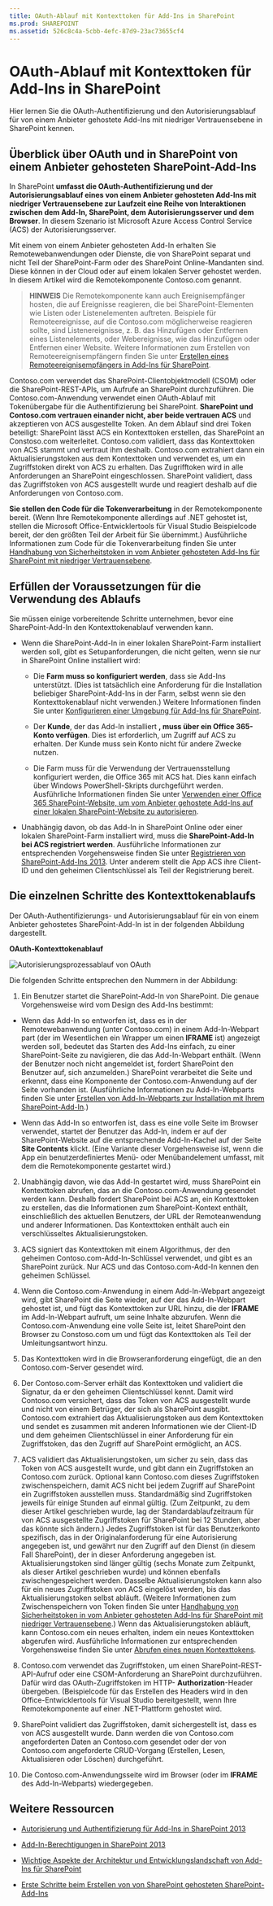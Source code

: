 ```yaml
---
title: OAuth-Ablauf mit Kontexttoken für Add-Ins in SharePoint
ms.prod: SHAREPOINT
ms.assetid: 526c8c4a-5cbb-4efc-87d9-23ac73655cf4
---
```



# OAuth-Ablauf mit Kontexttoken für Add-Ins in SharePoint
Hier lernen Sie die OAuth-Authentifizierung und den Autorisierungsablauf für von einem Anbieter gehostete Add-Ins mit niedriger Vertrauensebene in SharePoint kennen.
## Überblick über OAuth und in SharePoint von einem Anbieter gehosteten SharePoint-Add-Ins
<a name="OAuth_Actors"> </a>

In SharePoint **umfasst die OAuth-Authentifizierung und der Autorisierungsablauf eines von einem Anbieter gehosteten Add-Ins mit niedriger Vertrauensebene zur Laufzeit eine Reihe von Interaktionen zwischen dem Add-In, SharePoint, dem Autorisierungsserver und dem Browser**. In diesem Szenario ist Microsoft Azure Access Control Service (ACS) der Autorisierungsserver.



Mit einem von einem Anbieter gehosteten Add-In erhalten Sie Remotewebanwendungen oder Dienste, die von SharePoint separat und nicht Teil der SharePoint-Farm oder des SharePoint Online-Mandanten sind. Diese können in der Cloud oder auf einem lokalen Server gehostet werden. In diesem Artikel wird die Remotekomponente Contoso.com genannt.




> **HINWEIS**
> Die Remotekomponente kann auch Ereignisempfänger hosten, die auf Ereignisse reagieren, die bei SharePoint-Elementen wie Listen oder Listenelementen auftreten. Beispiele für Remoteereignisse, auf die Contoso.com möglicherweise reagieren sollte, sind Listenereignisse, z. B. das Hinzufügen oder Entfernen eines Listenelements, oder Webereignisse, wie das Hinzufügen oder Entfernen einer Website. Weitere Informationen zum Erstellen von Remoteereignisempfängern finden Sie unter  [Erstellen eines Remoteereignisempfängers in Add-Ins für SharePoint](create-a-remote-event-receiver-in-sharepoint-add-ins.md). 




Contoso.com verwendet das SharePoint-Clientobjektmodell (CSOM) oder die SharePoint-REST-APIs, um Aufrufe an SharePoint durchzuführen. Die Contoso.com-Anwendung verwendet einen OAuth-Ablauf mit Tokenübergabe für die Authentifizierung bei SharePoint. **SharePoint und Contoso.com vertrauen einander nicht, aber beide vertrauen ACS** und akzeptieren von ACS ausgestellte Token. An dem Ablauf sind drei Token beteiligt: SharePoint lässt ACS ein Kontexttoken erstellen, das SharePoint an Constoso.com weiterleitet. Contoso.com validiert, dass das Kontexttoken von ACS stammt und vertraut ihm deshalb. Contoso.com extrahiert dann ein Aktualisierungstoken aus dem Kontexttoken und verwendet es, um ein Zugriffstoken direkt von ACS zu erhalten. Das Zugrifftoken wird in alle Anforderungen an SharePoint eingeschlossen. SharePoint validiert, dass das Zugriffstoken von ACS ausgestellt wurde und reagiert deshalb auf die Anforderungen von Contoso.com.



 **Sie stellen den Code für die Tokenverarbeitung** in der Remotekomponente bereit. (Wenn Ihre Remotekomponente allerdings auf .NET gehostet ist, stellen die Microsoft Office-Entwicklertools für Visual Studio Beispielcode bereit, der den größten Teil der Arbeit für Sie übernimmt.) Ausführliche Informationen zum Code für die Tokenverarbeitung finden Sie unter [Handhabung von Sicherheitstoken in vom Anbieter gehosteten Add-Ins für SharePoint mit niedriger Vertrauensebene](handle-security-tokens-in-provider-hosted-low-trust-sharepoint-add-ins.md).




## Erfüllen der Voraussetzungen für die Verwendung des Ablaufs
<a name="Prerequisites"> </a>

Sie müssen einige vorbereitende Schritte unternehmen, bevor eine SharePoint-Add-In den Kontexttokenablauf verwenden kann. 




- Wenn die SharePoint-Add-In in einer lokalen SharePoint-Farm installiert werden soll, gibt es Setupanforderungen, die nicht gelten, wenn sie nur in SharePoint Online installiert wird:

  - Die **Farm muss so konfiguriert werden**, dass sie Add-Ins unterstützt. (Dies ist tatsächlich eine Anforderung für die Installation beliebiger SharePoint-Add-Ins in der Farm, selbst wenn sie den Kontexttokenablauf nicht verwenden.) Weitere Informationen finden Sie unter [Konfigurieren einer Umgebung für Add-Ins für SharePoint](http://technet.microsoft.com/de-de/library/fp161236%28v=office.15%29.aspx).


  - Der **Kunde**, der das Add-In installiert **, muss über ein Office 365-Konto verfügen**. Dies ist erforderlich, um Zugriff auf ACS zu erhalten. Der Kunde muss sein Konto nicht für andere Zwecke nutzen.


  - Die Farm muss für die Verwendung der Vertrauensstellung konfiguriert werden, die Office 365 mit ACS hat. Dies kann einfach über Windows PowerShell-Skripts durchgeführt werden. Ausführliche Informationen finden Sie unter  [Verwenden einer Office 365 SharePoint-Website, um vom Anbieter gehostete Add-Ins auf einer lokalen SharePoint-Website zu autorisieren](use-an-office-365-sharepoint-site-to-authorize-provider-hosted-add-ins-on-an-on.md).


- Unabhängig davon, ob das Add-In in SharePoint Online oder einer lokalen SharePoint-Farm installiert wird, muss die **SharePoint-Add-In bei ACS registriert werden**. Ausführliche Informationen zur entsprechenden Vorgehensweise finden Sie unter [Registrieren von SharePoint-Add-Ins 2013](register-sharepoint-add-ins-2013.md). Unter anderem stellt die App ACS ihre Client-ID und den geheimen Clientschlüssel als Teil der Registrierung bereit.



## Die einzelnen Schritte des Kontexttokenablaufs
<a name="OAuth_ProcessFlowSteps"> </a>

Der OAuth-Authentifizierungs- und Autorisierungsablauf für ein von einem Anbieter gehostetes SharePoint-Add-In ist in der folgenden Abbildung dargestellt.




**OAuth-Kontexttokenablauf**








![Autorisierungsprozessablauf von OAuth](images/833fcdcc-1755-438b-9ada-dce9646564c0.gif)



Die folgenden Schritte entsprechen den Nummern in der Abbildung:








1. Ein Benutzer startet die SharePoint-Add-In von SharePoint. Die genaue Vorgehensweise wird vom Design des Add-Ins bestimmt:

  - Wenn das Add-In so entworfen ist, dass es in der Remotewebanwendung (unter Contoso.com) in einem Add-In-Webpart part (der im Wesentlichen ein Wrapper um einen **IFRAME** ist) angezeigt werden soll, bedeutet das Starten des Add-Ins einfach, zu einer SharePoint-Seite zu navigieren, die das Add-In-Webpart enthält. (Wenn der Benutzer noch nicht angemeldet ist, fordert SharePoint den Benutzer auf, sich anzumelden.) SharePoint verarbeitet die Seite und erkennt, dass eine Komponente der Contoso.com-Anwendung auf der Seite vorhanden ist. (Ausführliche Informationen zu Add-In-Webparts finden Sie unter [Erstellen von Add-In-Webparts zur Installation mit Ihrem SharePoint-Add-In](create-add-in-parts-to-install-with-your-sharepoint-add-in.md).)


  - Wenn das Add-In so entworfen ist, dass es eine volle Seite im Browser verwendet, startet der Benutzer das Add-In, indem er auf der SharePoint-Website auf die entsprechende Add-In-Kachel auf der Seite **Site Contents** klickt. (Eine Variante dieser Vorgehensweise ist, wenn die App ein benutzerdefiniertes Menü- oder Menübandelement umfasst, mit dem die Remotekomponente gestartet wird.)


2. Unabhängig davon, wie das Add-In gestartet wird, muss SharePoint ein Kontexttoken abrufen, das an die Contoso.com-Anwendung gesendet werden kann. Deshalb fordert SharePoint bei ACS an, ein Kontexttoken zu erstellen, das die Informationen zum SharePoint-Kontext enthält, einschließlich des aktuellen Benutzers, der URL der Remoteanwendung und anderer Informationen. Das Kontexttoken enthält auch ein verschlüsseltes Aktualisierungstoken.


3. ACS signiert das Kontexttoken mit einem Algorithmus, der den geheimen Contoso.com-Add-In-Schlüssel verwendet, und gibt es an SharePoint zurück. Nur ACS und das Contoso.com-Add-In kennen den geheimen Schlüssel.


4. Wenn die Contoso.com-Anwendung in einem Add-In-Webpart angezeigt wird, gibt SharePoint die Seite wieder, auf der das Add-In-Webpart gehostet ist, und fügt das Kontexttoken zur URL hinzu, die der **IFRAME** im Add-In-Webpart aufruft, um seine Inhalte abzurufen. Wenn die Contoso.com-Anwendung eine volle Seite ist, leitet SharePoint den Browser zu Constoso.com um und fügt das Kontexttoken als Teil der Umleitungsantwort hinzu.


5. Das Kontexttoken wird in die Browseranforderung eingefügt, die an den Contoso.com-Server gesendet wird.


6. Der Contoso.com-Server erhält das Kontexttoken und validiert die Signatur, da er den geheimen Clientschlüssel kennt. Damit wird Contoso.com versichert, dass das Token von ACS ausgestellt wurde und nicht von einem Betrüger, der sich als SharePoint ausgibt. Contoso.com extrahiert das Aktualisierungstoken aus dem Kontexttoken und sendet es zusammen mit anderen Informationen wie der Client-ID und dem geheimen Clientschlüssel in einer Anforderung für ein Zugriffstoken, das den Zugriff auf SharePoint ermöglicht, an ACS.


7. ACS validiert das Aktualisierungstoken, um sicher zu sein, dass das Token von ACS ausgestellt wurde, und gibt dann ein Zugriffstoken an Contoso.com zurück. Optional kann Contoso.com dieses Zugriffstoken zwischenspeichern, damit ACS nicht bei jedem Zugriff auf SharePoint ein Zugriffstoken ausstellen muss. Standardmäßig sind Zugriffstoken jeweils für einige Stunden auf einmal gültig. (Zum Zeitpunkt, zu dem dieser Artikel geschrieben wurde, lag der Standardablaufzeitraum für von ACS ausgestellte Zugriffstoken für SharePoint bei 12 Stunden, aber das könnte sich ändern.) Jedes Zugriffstoken ist für das Benutzerkonto spezifisch, das in der Originalanforderung für eine Autorisierung angegeben ist, und gewährt nur den Zugriff auf den Dienst (in diesem Fall SharePoint), der in dieser Anforderung angegeben ist. Aktualisierungstoken sind länger gültig (sechs Monate zum Zeitpunkt, als dieser Artikel geschrieben wurde) und können ebenfalls zwischengespeichert werden. Dasselbe Aktualisierungstoken kann also für ein neues Zugriffstoken von ACS eingelöst werden, bis das Aktualisierungstoken selbst abläuft. (Weitere Informationen zum Zwischenspeichern von Token finden Sie unter  [Handhabung von Sicherheitstoken in vom Anbieter gehosteten Add-Ins für SharePoint mit niedriger Vertrauensebene](handle-security-tokens-in-provider-hosted-low-trust-sharepoint-add-ins.md).) Wenn das Aktualisierungstoken abläuft, kann Contoso.com ein neues erhalten, indem ein neues Kontexttoken abgerufen wird. Ausführliche Informationen zur entsprechenden Vorgehensweise finden Sie unter  [Abrufen eines neuen Kontexttokens](handle-security-tokens-in-provider-hosted-low-trust-sharepoint-add-ins.md#GetNewContextToken).


8. Contoso.com verwendet das Zugriffstoken, um einen SharePoint-REST-API-Aufruf oder eine CSOM-Anforderung an SharePoint durchzuführen. Dafür wird das OAuth-Zugriffstoken im HTTP- **Authorization**-Header übergeben. (Beispielcode für das Erstellen des Headers wird in den Office-Entwicklertools für Visual Studio bereitgestellt, wenn Ihre Remotekomponente auf einer .NET-Plattform gehostet wird.


9. SharePoint validiert das Zugriffstoken, damit sichergestellt ist, dass es von ACS ausgestellt wurde. Dann werden die von Contoso.com angeforderten Daten an Contoso.com gesendet oder der von Contoso.com angeforderte CRUD-Vorgang (Erstellen, Lesen, Aktualisieren oder Löschen) durchgeführt.


10. Die Contoso.com-Anwendungsseite wird im Browser (oder im **IFRAME** des Add-In-Webparts) wiedergegeben.



## Weitere Ressourcen
<a name="Filename_AdditionalResources"> </a>


-  [Autorisierung und Authentifizierung für Add-Ins in SharePoint 2013](authorization-and-authentication-of-sharepoint-add-ins.md)


-  [Add-In-Berechtigungen in SharePoint 2013](add-in-permissions-in-sharepoint-2013.md)


-  [Wichtige Aspekte der Architektur und Entwicklungslandschaft von Add-Ins für SharePoint](important-aspects-of-the-sharepoint-add-in-architecture-and-development-landscap.md)


-  [Erste Schritte beim Erstellen von von SharePoint gehosteten SharePoint-Add-Ins](get-started-creating-sharepoint-hosted-sharepoint-add-ins.md)



